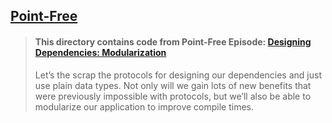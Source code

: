 ## [Point-Free](https://www.pointfree.co)

> #### This directory contains code from Point-Free Episode: [Designing Dependencies: Modularization](https://www.pointfree.co/episodes/ep111-designing-dependencies-modularization)
>
> Let’s the scrap the protocols for designing our dependencies and just use plain data types. Not only will we gain lots of new benefits that were previously impossible with protocols, but we’ll also be able to modularize our application to improve compile times.
